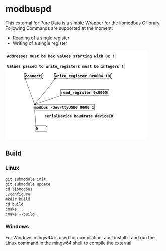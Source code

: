 # modbuspd
This external for Pure Data is a simple Wrapper for the libmodbus C library.
Following Commands are supported at the moment:
- Reading of a single register
- Writing of a single register
<img src="https://github.com/mprugel/modbuspd/blob/main/modbus_help.png?raw=true" width="450px">

## Build
### Linux
```
git submodule init
git submodule update
cd libmodbus
./configure
mkdir build
cd build
cmake ..
cmake --build .
```

### Windows
For Windows mingw64 is used for compilation. Just install it and run the Linux command in the mingw64 shell to compile the external.
